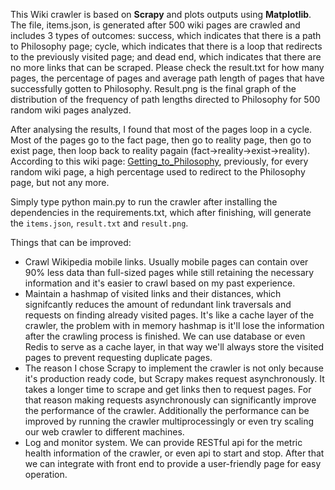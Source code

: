 This Wiki crawler is based on **Scrapy** and plots outputs using **Matplotlib**. The file, items.json, is generated after 500 wiki pages are crawled and includes 3 types of outcomes: success, which indicates that there is a path to Philosophy page; cycle, which indicates that there is a loop that redirects to the previously visited page; and dead end, which indicates that there are no more links that can be scraped. Please check the result.txt for how many pages, the percentage of pages and average path length of pages that have successfully gotten to Philosophy. Result.png is the final graph of the distribution of the frequency of path lengths directed to Philosophy for 500 random wiki pages analyzed.

After analysing the results, I found that most of the pages loop in a cycle. Most of the pages go to the fact page, then go to reality page, then go to exist page, then loop back to reality pagain (fact->reality->exist->reality). According to this wiki page: [Getting_to_Philosophy](https://en.wikipedia.org/wiki/Wikipedia_talk:Getting_to_Philosophy), previously, for every random wiki page, a high percentage used to redirect to the Philosophy page, but not any more.

Simply type python main.py to run the crawler after installing the dependencies in the requirements.txt, which after finishing, will generate the `items.json`, `result.txt` and `result.png`.

Things that can be improved:
* Crawl Wikipedia mobile links. Usually mobile pages can contain over 90% less data than full-sized pages while still retaining the necessary information and it's easier to crawl based on my past experience.
* Maintain a hashmap of visited links and their distances, which signifcantly reduces the amount of redundant link traversals and requests on finding already visited pages. It's like a cache layer of the crawler, the problem with in memory hashmap is it'll lose the information after the crawling process is finished. We can use database or even Redis to serve as a cache layer, in that way we'll always store the visited pages to prevent requesting duplicate pages. 
* The reason I chose Scrapy to implement the crawler is not only because it's production ready code, but Scrapy makes request asynchronously. It takes a longer time to scrape and get links then to request pages. For that reason making requests asynchronously can significantly improve the performance of the crawler. Additionally the performance can be improved by running the crawler multiprocessingly or even try scaling our web crawler to different machines.
* Log and monitor system. We can provide RESTful api for the metric health information of the crawler, or even api to start and stop. After that we can integrate with front end to provide a user-friendly page for easy operation.
